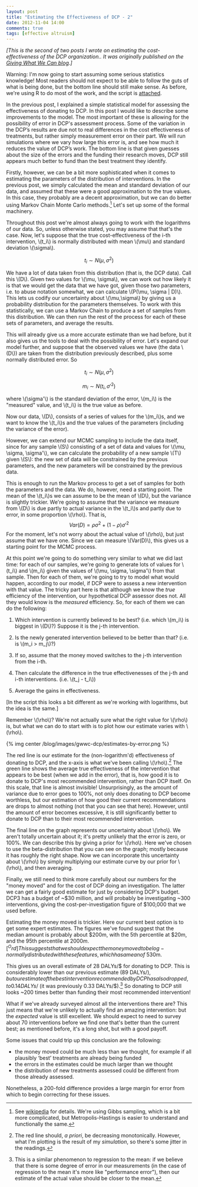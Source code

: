```yaml
---
layout: post
title: "Estimating the Effectiveness of DCP - 2"
date: 2012-11-04 14:00
comments: true
tags: [effective altruism]
---
```


*[This is the second of two posts I wrote on estimating the cost-effectiveness of the DCP organization.. It was originally published on the [Giving What We Can blog](http://www.givingwhatwecan.org/blog/2012-11-01/estimating-the-effectiveness-of-dcp-2).]*

Warning: I'm now going to start assuming some serious statistics knowledge! Most readers should not expect to be able to follow the guts of what is being done, but the bottom line should still make sense. As before, we're using R to do most of the work, and the script is [attached](/downloads/code/dcp-effectiveness-2.R).

In the previous post, I explained a simple statistical model for assessing the effectiveness of donating to DCP. In this post I would like to describe some improvements to the model. The most important of these is allowing for the possibility of error in DCP's assessment process. Some of the variation in the DCP’s results are due not to real differences in the cost effectiveness of treatments, but rather simply measurement error on their part. We will run simulations where we vary how large this error is, and see how much it reduces the value of DCP’s work. The bottom line is that given guesses about the size of the errors and the funding their research moves, DCP still appears much better to fund than the best treatment they identify.

<!-- more -->

Firstly, however, we can be a bit more sophisticated when it comes to estimating the parameters of the distribution of interventions. In the previous post, we simply calculated the mean and standard deviation of our data, and assumed that these were a good approximation to the true values. In this case, they probably are a decent approximation, but we can do better using Markov Chain Monte Carlo methods.[^MonteCarlo] Let's set up some of the formal machinery.

[^MonteCarlo]: See [wikipedia](http://en.wikipedia.org/wiki/Markov_chain_Monte_Carlo) for details. We're using Gibbs sampling, which is a bit more complicated, but Metropolis-Hastings is easier to understand and functionally the same. 

Throughout this post we're almost always going to work with the logarithms of our data. So, unless otherwise stated, you may assume that that's the case. Now, let's suppose that the true cost-effectiveness of the i-th intervention, \\(t_i\\) is normally distributed with mean \\(\mu\\) and standard deviation \\(\sigma\\). 

$$t_i \sim N(\mu, \sigma^2)$$ 

We have a lot of data taken from this distribution (that is, the DCP data). Call this \\(D\\). Given two values for \\(\mu, \sigma\\), we can work out how likely it is that we would get the data that we have got, given those two parameters, i.e. to abuse notation somewhat, we can calculate \\(P(\mu, \sigma \| D)\\). This lets us codify our uncertainty about \\(\mu,\sigma\\) by giving us a probability distribution for the parameters themselves. To work with this statistically, we can use a Markov Chain to produce a set of samples from this distribution. We can then run the rest of the process for each of these sets of parameters, and average the results.

This will already give us a more accurate estimate than we had before, but it also gives us the tools to deal with the possibility of error. Let's expand our model further, and suppose that the observed values we have (the data \\(D\\)) are taken from the distribution previously described, plus some normally distributed error. So 

$$t_i \sim N(\mu, \sigma^2)$$ 

$$m_i \sim N(t_i, \sigma'^2)$$ 

where \\(\sigma'\\) is the standard deviation of the error, \\(m_i\\) is the "measured" value, and \\(t_i\\) is the true value as before.

Now our data, \\(D\\), consists of a series of values for the \\(m_i\\)s, and we want to know the \\(t_i\\)s and the true values of the parameters (including the variance of the error).

However, we can extend our MCMC sampling to include the data itself, since for any sample \\(S\\) consisting of a set of data and values for \\(\mu, \sigma, \sigma'\\), we can calculate the probability of a new sample \\(T\\) given \\(S\\): the new set of data will be constrained by the previous parameters, and the new parameters will be constrained by the previous data. 

This is enough to run the Markov process to get a set of samples for both the parameters and the data. We do, however, need a starting point. The mean of the \\(t_i\\)s we can assume to be the mean of \\(D\\), but the variance is slightly trickier. We're going to assume that the variance we measure from \\(D\\) is due partly to actual variance in the \\(t_i\\)s and partly due to error, in some proportion \\(\rho\\). That is, $$Var(D) = \rho\sigma^2 + (1- \rho)\sigma'^2$$ For the moment, let's not worry about the actual value of \\(\rho\\), but just assume that we have one. Since we can measure \\(Var(D)\\), this gives us a starting point for the MCMC process. 

At this point we're going to do something very similar to what we did last time: for each of our samples, we're going to generate lots of values for \\(t_i\\) and \\(m_i\\) given the values of \\(\mu, \sigma, \sigma'\\) from that sample. Then for each of them, we're going to try to model what would happen, according to our model, if DCP were to assess a new intervention with that value. The tricky part here is that although we know the *true* efficiency of the intervention, our hypothetical DCP assessor does not. All they would know is the *measured* efficiency. So, for each of them we can do the following:

1) Which intervention is currently believed to be best? (i.e. which \\(m_i\\) is biggest in \\(D\\)?) Suppose it is the j-th intervention.

2) Is the newly generated intervention believed to be better than that? (i.e. is \\(m_i > m_j\\)?)

3) If so, assume that the money moved switches to the j-th intervention from the i-th.

4) Then calculate the difference in the true effectivenesses of the j-th and i-th interventions. (i.e. \\(t_j - t_i\\))

5) Average the gains in effectiveness.

[In the script this looks a bit different as we're working with logarithms, but the idea is the same.]

Remember \\(\rho\\)? We're not actually sure what the right value for \\(\rho\\) is, but what we can do to start with is to plot how our estimate varies with \\(\rho\\). 

{% img center /blog/images/gwwc-dcp/estimates-by-error.png %} 

The red line is our estimate for the (non-logarithm'd) effectiveness of donating to DCP, and the x-axis is what we've been calling \\(\rho\\).[^monotonic] The green line shows the average true effectiveness of the intervention that appears to be best (when we add in the error), that is, how good it is to donate to DCP's most recommended intervention, rather than DCP itself. On this scale, that line is almost invisible! Unsurprisingly, as the amount of variance due to error goes to 100%, not only does donating to DCP become worthless, but our estimation of how good their current recommendations are drops to almost nothing (not that you can see that here). However, until the amount of error becomes excessive, it is still significantly better to donate to DCP than to their most recommended intervention.

[^monotonic]: The red line should, *a priori*, be decreasing monotonically. However, what I'm plotting is the result of my *simulation*, so there's some jitter in the readings.

The final line on the graph represents our uncertainty about \\(\rho\\). We aren't totally uncertain about it; it's pretty unlikely that the error is zero, or 100%. We can describe this by giving a prior for \\(\rho\\). Here we've chosen to use the beta-distribution that you can see on the graph; mostly because it has roughly the right shape. Now we can incorporate this uncertainty about \\(\rho\\) by simply multiplying our estimate curve by our prior for \\(\rho\\), and then averaging.

Finally, we still need to think more carefully about our numbers for the "money moved" and for the cost of DCP doing an investigation. The latter we can get a fairly good estimate for just by considering DCP's budget. DCP3 has a budget of ~$30 million, and will probably be investigating ~300 interventions, giving the cost-per-investigation figure of $100,000 that we used before.

Estimating the money moved is trickier. Here our current best option is to get some expert estimates. The figures we've found suggest that the median amount is probably about $200m, with the 5th percentile at $20m, and the 95th percentile at $2000m.[^Ord] This suggests that we should expect the money moved to be log-normally distributed with these features, which has a mean of ~$530m.

[^Ord]: Toby Ord, personal communication.

This gives us an overall estimate of 28 DALYs/$ for donating to DCP. This is considerably lower than our previous estimate (89 DALYs/$), but our estimate of the best intervention recommended by DCP has also dropped, to 0.14 DALYs/$ (it was previously 0.33 DALYs/$).[^regression] So donating to DCP still looks ~200 times better than funding their most recommended intervention!

[^regression]: This is a similar phenomenon to regression to the mean: if we believe that there is some degree of error in our measurements (in the case of regression to the mean it's more like "performance error"), then our estimate of the actual value should be closer to the mean. 

What if we've already surveyed almost all the interventions there are? This just means that we're unlikely to actually find an amazing intervention: but the *expected* value is still excellent. We should expect to need to survey about 70 interventions before we find one that's better than the current best; as mentioned before, it's a long shot, but with a good payoff.

Some issues that could trip up this conclusion are the following:

* the money moved could be much less than we thought, for example if all plausibly ‘best’ treatments are already being funded
* the errors in the estimates could be much larger than we thought
* the distribution of new treatments assessed could be different from those already assessed.

Nonetheless, a 200-fold difference provides a large margin for error from which to begin correcting for these issues.


